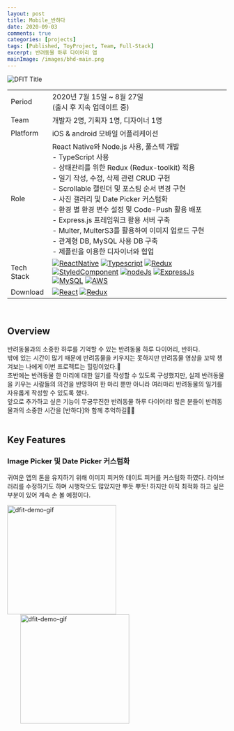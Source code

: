 ```yaml
---
layout: post
title: Mobile_반하다
date: 2020-09-03
comments: true
categories: [projects]
tags: [Published, ToyProject, Team, Full-Stack]
excerpt: 반려동물 하루 다이어리 앱
mainImage: /images/bhd-main.png
---
```


![DFIT Title](/images/bhd-title.png "DFIT Title")

<div class='innerBoxOutlined'>
<table class='project_detail'>
  <tr class='project_detail row'>
    <td class='project_detail title'>Period</td>
    <td class='project_detail content'>2020년 7월 15일 ~ 8월 27일<br>
    (출시 후 지속 업데이트 중)</td>
  </tr>
    <tr class='project_detail row'>
    <td class='project_detail title'>Team</td>
    <td class='project_detail content'>개발자 2명, 기획자 1명, 디자이너 1명</td>
  </tr>
  <tr class='project_detail row'>
    <td class='project_detail title'>Platform</td>
    <td class='project_detail content'>iOS & android 모바일 어플리케이션</td>
  </tr>
  <tr class='project_detail row'>
    <td class='project_detail title'>Role</td>
    <td class='project_detail content'> React Native와 Node.js 사용, 풀스택 개발<br>
    - TypeScript 사용<br>
- 상태관리를 위한 Redux (Redux-toolkit) 적용<br>
- 일기 작성, 수정, 삭제 관련 CRUD 구현<br>
- Scrollable 캘린더 및 포스팅 순서 변경 구현<br>
- 사진 갤러리 및 Date Picker 커스텀화<br>
- 환경 별 환경 변수 설정 및 Code-Push 활용 배포<br>
- Express.js 프레임워크 활용 서버 구축<br>
- Multer, MulterS3를 활용하여 이미지 업로드 구현<br>
- 관계형 DB, MySQL 사용 DB 구축<br>
- 제플린을 이용한 디자이너와 협업<br>
</td>
  </tr>
  <tr class='project_detail row'>
    <td class='project_detail title'>Tech Stack</td>
    <td class='project_detail content'>
    <a href='https://reactnative.dev/' target='_blank'>
    <img  class='stack_logo' src="/images/stack_logo_rn.png" alt="ReactNative" /></a>
    <a href='https://www.typescriptlang.org/' target='_blank'>
    <img  class='stack_logo' src="/images/stack_logo_ts.png" alt="Typescript" /></a>
    <a href='https://redux.js.org/' target='_blank'>
    <img class='stack_logo' src="/images/stack_logo_redux.png" alt="Redux" /></a>
    <a href='https://www.styled-components.com/' target='_blank'>
    <img class='stack_logo' src="/images/stack_logo_styledComp.png" alt="StyledComponent" /></a>
    <a href='https://nodejs.org/en/' target='_blank'>
    <img class='stack_logo' src="/images/stack_logo_node.png" alt="nodeJs" /></a>
    <a href='https://expressjs.com/' target='_blank'>
    <img class='stack_logo' src="/images/stack_logo_express.png" alt="ExpressJs"/></a>
    <a href='https://www.mysql.com/' target='_blank'>
    <img class='stack_logo' src="/images/stack_logo_mysql.png" alt="MySQL"/></a>
    <a href='https://aws.amazon.com/' target='_blank'>
    <img class='stack_logo' src="/images/stack_logo_aws.png" alt="AWS"/></a>
</td>
  </tr>
    <tr class='project_detail row'>
    <td class='project_detail title'>Download</td>
    <td class='project_detail content'>
    <a href='https://play.google.com/store/apps/details?id=com.bhd' target='_blank'>
    <img  class='download_button' src="/images/googleplaystore.png" alt="React" /></a>
    <a href='https://apps.apple.com/kr/app/%EB%B0%98%ED%95%98%EB%8B%A4-banhada-%EB%B0%98%EB%A0%A4%EB%8F%99%EB%AC%BC-%ED%95%98%EB%A3%A8-%EB%8B%A4%EC%9D%B4%EC%96%B4%EB%A6%AC/id1525820188' target='_blank'>
    <img class='download_button' src="/images/appstore.png" alt="Redux" /></a>
</td>
  </tr>
</table>
</div><br>

## Overview

반려동물과의 소중한 하루를 기억할 수 있는 반려동물 하루 다이어리, 반하다.<br>
밖에 있는 시간이 많기 때문에 반려동물을 키우지는 못하지만 반려동물 영상을 꼬박 챙겨보는 나에게 이번 프로젝트는 힐링이었다.🤗<br>
초반에는 반려동물 한 마리에 대한 일기를 작성할 수 있도록 구성했지만, 실제 반려동물을 키우는 사람들의 의견을 반영하여 한 마리 뿐만 아니라 여러마리 반려동물의 일기를 자유롭게 작성할 수 있도록 했다.<br>
앞으로 추가하고 싶은 기능이 무궁무진한 반려동물 하루 다이어리! 많은 분들이 반려동물과의 소중한 시간을 [반하다]와 함께 추억하길🙏🏻
<br><br>

## Key Features

### Image Picker 및 Date Picker 커스텀화
귀여운 앱의 톤을 유지하기 위해 이미지 피커와 데이트 피커를 커스텀화 하였다. 라이브러리를 수정하기도 하며 시행착오도 많았지만 뿌듯 뿌듯! 하지만 아직 최적화 하고 싶은 부분이 있어 계속 손 볼 예정이다.
<div class='simulContainer'>
<img class='simulImg' src="/images/bhd-demo-gif-1.gif" alt="dfit-demo-gif" width="250em" style='margin-right:30px;' />
<img class='simulImg' src="/images/bhd-demo-gif-2.gif" alt="dfit-demo-gif" width="250em" style='margin-left:30px;' />
</div>


